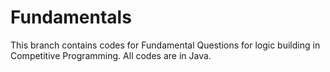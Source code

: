 # Fundamentals

This branch contains codes for Fundamental Questions for logic building in Competitive Programming.
All codes are in Java.

